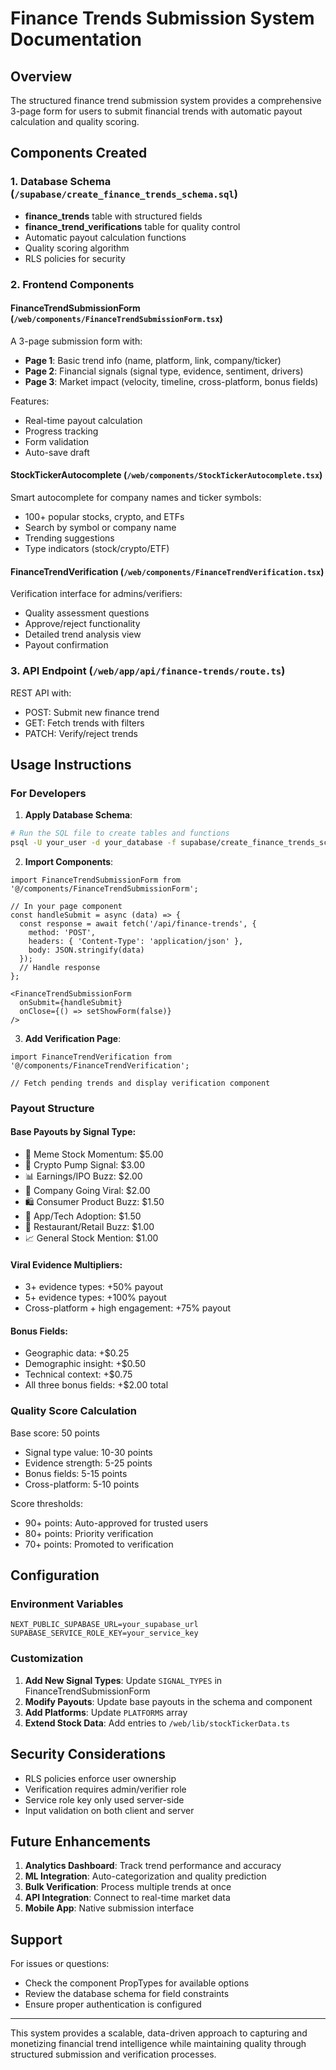 # Finance Trends Submission System Documentation

## Overview
The structured finance trend submission system provides a comprehensive 3-page form for users to submit financial trends with automatic payout calculation and quality scoring.

## Components Created

### 1. Database Schema (`/supabase/create_finance_trends_schema.sql`)
- **finance_trends** table with structured fields
- **finance_trend_verifications** table for quality control
- Automatic payout calculation functions
- Quality scoring algorithm
- RLS policies for security

### 2. Frontend Components

#### FinanceTrendSubmissionForm (`/web/components/FinanceTrendSubmissionForm.tsx`)
A 3-page submission form with:
- **Page 1**: Basic trend info (name, platform, link, company/ticker)
- **Page 2**: Financial signals (signal type, evidence, sentiment, drivers)
- **Page 3**: Market impact (velocity, timeline, cross-platform, bonus fields)

Features:
- Real-time payout calculation
- Progress tracking
- Form validation
- Auto-save draft

#### StockTickerAutocomplete (`/web/components/StockTickerAutocomplete.tsx`)
Smart autocomplete for company names and ticker symbols:
- 100+ popular stocks, crypto, and ETFs
- Search by symbol or company name
- Trending suggestions
- Type indicators (stock/crypto/ETF)

#### FinanceTrendVerification (`/web/components/FinanceTrendVerification.tsx`)
Verification interface for admins/verifiers:
- Quality assessment questions
- Approve/reject functionality
- Detailed trend analysis view
- Payout confirmation

### 3. API Endpoint (`/web/app/api/finance-trends/route.ts`)
REST API with:
- POST: Submit new finance trend
- GET: Fetch trends with filters
- PATCH: Verify/reject trends

## Usage Instructions

### For Developers

1. **Apply Database Schema**:
```bash
# Run the SQL file to create tables and functions
psql -U your_user -d your_database -f supabase/create_finance_trends_schema.sql
```

2. **Import Components**:
```tsx
import FinanceTrendSubmissionForm from '@/components/FinanceTrendSubmissionForm';

// In your page component
const handleSubmit = async (data) => {
  const response = await fetch('/api/finance-trends', {
    method: 'POST',
    headers: { 'Content-Type': 'application/json' },
    body: JSON.stringify(data)
  });
  // Handle response
};

<FinanceTrendSubmissionForm 
  onSubmit={handleSubmit}
  onClose={() => setShowForm(false)}
/>
```

3. **Add Verification Page**:
```tsx
import FinanceTrendVerification from '@/components/FinanceTrendVerification';

// Fetch pending trends and display verification component
```

### Payout Structure

#### Base Payouts by Signal Type:
- 💎 Meme Stock Momentum: $5.00
- 🚀 Crypto Pump Signal: $3.00
- 📊 Earnings/IPO Buzz: $2.00
- 🏢 Company Going Viral: $2.00
- 🛍️ Consumer Product Buzz: $1.50
- 📱 App/Tech Adoption: $1.50
- 🍔 Restaurant/Retail Buzz: $1.00
- 📈 General Stock Mention: $1.00

#### Viral Evidence Multipliers:
- 3+ evidence types: +50% payout
- 5+ evidence types: +100% payout
- Cross-platform + high engagement: +75% payout

#### Bonus Fields:
- Geographic data: +$0.25
- Demographic insight: +$0.50
- Technical context: +$0.75
- All three bonus fields: +$2.00 total

### Quality Score Calculation

Base score: 50 points
- Signal type value: 10-30 points
- Evidence strength: 5-25 points
- Bonus fields: 5-15 points
- Cross-platform: 5-10 points

Score thresholds:
- 90+ points: Auto-approved for trusted users
- 80+ points: Priority verification
- 70+ points: Promoted to verification

## Configuration

### Environment Variables
```env
NEXT_PUBLIC_SUPABASE_URL=your_supabase_url
SUPABASE_SERVICE_ROLE_KEY=your_service_key
```

### Customization

1. **Add New Signal Types**: Update `SIGNAL_TYPES` in FinanceTrendSubmissionForm
2. **Modify Payouts**: Update base payouts in the schema and component
3. **Add Platforms**: Update `PLATFORMS` array
4. **Extend Stock Data**: Add entries to `/web/lib/stockTickerData.ts`

## Security Considerations

- RLS policies enforce user ownership
- Verification requires admin/verifier role
- Service role key only used server-side
- Input validation on both client and server

## Future Enhancements

1. **Analytics Dashboard**: Track trend performance and accuracy
2. **ML Integration**: Auto-categorization and quality prediction
3. **Bulk Verification**: Process multiple trends at once
4. **API Integration**: Connect to real-time market data
5. **Mobile App**: Native submission interface

## Support

For issues or questions:
- Check the component PropTypes for available options
- Review the database schema for field constraints
- Ensure proper authentication is configured

---

This system provides a scalable, data-driven approach to capturing and monetizing financial trend intelligence while maintaining quality through structured submission and verification processes.